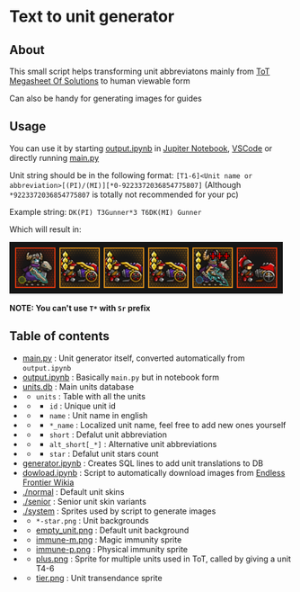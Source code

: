# Text to unit generator

## About

This small script helps transforming unit abbreviatons mainly from [ToT Megasheet Of Solutions](https://docs.google.com/spreadsheets/d/1lp1PwicC9QwwQye32IwLriIV0H4OQcrcpWPYDbxeu30) to human viewable form

Can also be handy for generating images for guides

## Usage

You can use it by starting [output.ipynb](output.ipynb) in [Jupiter Notebook](https://jupyter.org/), [VSCode](https://code.visualstudio.com/) or directly running [main.py](main.py)

Unit string should be in the following format: `[T1-6]<Unit name or abbreviation>[(PI)/(MI)][*0-9223372036854775807]` (Although `*9223372036854775807` is totally not recommended for your pc)

Example string: `DK(PI) T3Gunner*3 T6DK(MI) Gunner`

Which will result in:

![Example image with units](system/example_image.png)

**NOTE: You can't use `T*` with `Sr` prefix**

## Table of contents

- [main.py](main.py) : Unit generator itself, converted automatically from `output.ipynb`
- [output.ipynb](output.ipynb) : Basically `main.py` but in notebook form
- [units.db](units.db) : Main units database
- - `units`  : Table with all the units
- - - `id`   : Unique unit id
- - - `name` : Unit name in english
- - - `*_name` : Localized unit name, feel free to add new ones yourself
- - - `short` : Defalut unit abbreviation
- - - `alt_short[_*]` : Alternative unit abbreviations
- - - `star` : Defalut unit stars count
- [generator.ipynb](generator.ipynb) : Creates SQL lines to add unit translations to DB
- [dowload.ipynb](dowload.ipynb) : Script to automatically download images from [Endless Frontier Wikia](https://endless-frontier.fandom.com)
- [./normal](normal) : Default unit skins
- [./senior](senior) : Senior unit skin variants
- [./system](system) : Sprites used by script to generate images
- - `*-star.png` : Unit backgrounds
- - [empty_unit.png](system/empty_unit.png) : Default unit background
- - [immune-m.png](system/immune-m.png) : Magic immunity sprite
- - [immune-p.png](system/immune-p.png) : Physical immunity sprite
- - [plus.png](system/plus.png) : Sprite for multiple units used in ToT, called by giving a unit T4-6
- - [tier.png](system/tier.png) : Unit transendance sprite